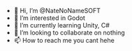 - 👋 Hi, I’m @NateNoNameSOFT
- 👀 I’m interested in Godot
- 🌱 I’m currently learning Unity, C#
- 💞️ I’m looking to collaborate on nothing
- 📫 How to reach me you cant hehe

<!---
NateNoNameSOFT/NateNoNameSOFT is a ✨ special ✨ repository because its `README.md` (this file) appears on your GitHub profile.
You can click the Preview link to take a look at your changes.
--->

